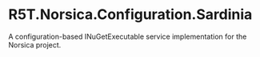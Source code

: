 # R5T.Norsica.Configuration.Sardinia
A configuration-based INuGetExecutable service implementation for the Norsica project.
